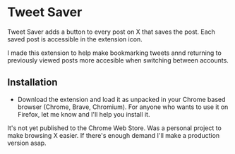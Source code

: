 # Tweet Saver 

Tweet Saver adds a button to every post on X that saves the post. Each saved post is accessible in the extension icon.

I made this extension to help make bookmarking tweets annd returning to previously viewed posts more accesible when switching between accounts. 

## Installation
- Download the extension and load it as unpacked in your Chrome based browser (Chrome, Brave, Chromium). For anyone who wants to use it on Firefox, let me know and I'll help you install it.

It's not yet published to the Chrome Web Store. Was a personal project to make browsing X easier. If there's enough demand I'll make a production version asap.
 
